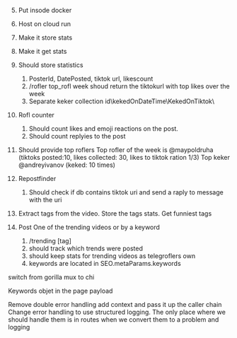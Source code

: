 5. Put insode docker
6. Host on cloud run
7. Make it store stats
8. Make it get stats

9. Should store statistics

   1. PosterId, DatePosted, tiktok url, likescount
   2. /rofler top_rofl week shoud return the tiktokurl with top likes over the week
   3. Separate keker collection id\kekedOnDateTime\KekedOnTiktok\

10. Rofl counter

    1. Should count likes and emoji reactions on the post.
    2. Should count replyies to the post

11. Should provide top roflers
    Top rofler of the week is @maypoldruha (tiktoks posted:10, likes collected: 30, likes to tiktok ration 1/3)
    Top keker @andreyivanov (keked: 10 times)

12. Repostfinder

    1. Should check if db contains tiktok uri and send a raply to message with the uri

13. Extract tags from the video.
    Store the tags stats.
    Get funniest tags

14. Post One of the trending videos or by a keyword
    1. /trending [tag]
    2. should track which trends were posted
    3. should keep stats for trending videos as telegroflers own
    4. keywords are located in SEO.metaParams.keywords

switch from gorilla mux to chi

Keywords objet in the page payload

Remove double error handling add context and pass it up the caller chain
Change error handling to use structured logging.
The only place where we should handle them is in routes when we convert them to a problem and logging
